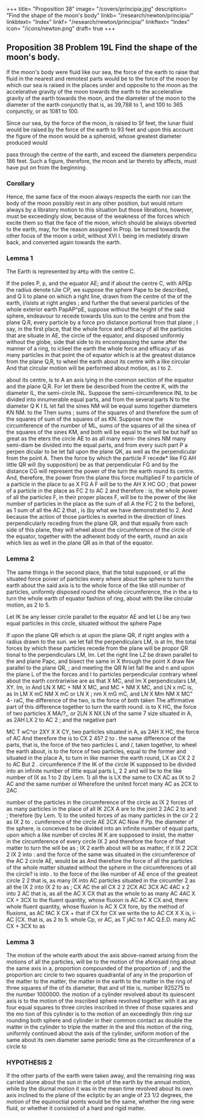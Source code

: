 +++
title= "Proposition 38"
image= "/covers/principia.jpg"
description= "Find the shape of the moon's body"
linkb= "/research/newton/principia/"
linkbtext= "Index"
linkf= "/research/newton/principia/"
linkftext= "Index"
icon= "/icons/newton.png"
draft= true
+++

## Proposition 38 Problem 19L Find the shape of the moon's body.

If the moon's body were fluid like our sea, the force of the earth to raise that fluid in the nearest and remotest parts would be to the force of the moon by which our sea is raised in the places under and opposite to the moon as the accelerative gravity of the moon towards the earth to the accelerative gravity of the earth towards the moon, and the diameter of the
moon to the diameter of the earth conjunctly that is, as 39,788 to 1, and 100 to 365 conjunctly, or as 1081 to 100.

Since our sea, by the force of the moon, is raised to Sf feet, the lunar fluid would be raised
by the force of the earth to 93 feet and upon this account the figure of the moon would be a spheroid, whose greatest diameter produced would

pass through the centre of the earth, and exceed the diameters perpendicu
186 feet. Such a figure, therefore, the moon
and
lar thereto by
affects, must have put on from the beginning.


### Corollary 

Hence, the same face of the moon always respects the
earth nor can the body of the moon possibly rest in any other position,
but would return always by a libratory motion to this situation but those
librations, however, must be exceedingly slow, because of the weakness of
the forces which excite them so that the face of the moon, which should be always obverted to the earth, may, for the reason assigned in Prop.
be turned towards the other focus of the moon s orbit, without
XVI
I.
being im
mediately drawn back, and converted again towards the earth.

### Lemma 1

The Earth is represented by `APEp` with the centre C.  

If the poles P, p, and the equator AE; and if about the centre C, with APEp
the radius denote tJie CP, we suppose the sphere Pape to be described, and Q li to plane on which a right line, drawn from the centre of the of the earth, i/isists at right angles ; and further the that several particles of the whole exterior earth PapAP^pE, suppose without the height of the said sphere, endeavour to recede towards t/iis sun to the centre
and from the plane Q.R, every particle by a force pro
distance portional from that plane ; I say, in the first place, that the whole force and efficacy of all the particles that are situate in AE, the circle of the equator, and disposed uniformly without the globe,
side that side to its encompassing the same after the
manner of a ring, to iclieel the earth the whole force and efficacy of as many particles in that point the of
equator which is at the greatest distance from the plane Q,R, to wheel the earth about its centre with a like circular And that circular motion will be performed about motion, as I to 2.

about
its centre, is to
A
an axis lying in the common section of the equator and the plane Q,R.
For let there be described from the centre K, with the diameter IL, the
semi-circle INL.
Suppose the semi-circumference INL to be divided
into
innumerable equal parts, and from the several parts
N
to the diameter
Q
K
I
IL
let fall
the sines
NM will be equal
sums together
diameters
KN
NM.
to the
Then
sums
;
sums of the squares of
and therefore the sum of the
squares of
sum
of the squares of as
KN.
Suppose now the circumference of the
number of
ML,
sums
of the squares of all the sinea
of the squares of the sines KM, and both
will be equal to the
will be but half so great as the
eters
the
circle
AE
to
as
all
many
semi-
the sines
NM
many semi-diam
be divided into the
equal parts, and from every such part P a perpen
dicular
to be let fall
upon the plane QK, as well as the perpendicular
from the point A.
Then the force by which the particle F recede*
like
FG
AH
little QR will (by supposition) be as
that perpendicular FG and
by the distance CG will represent the power of the
turn the earth round its centre. And, therefore, the
power
from the plane this force multiplied
F
to
particle
of a particle in the place
to
as
X
FG
A
F
will be to the
AH X HC
GO
;
that
power of a particle in the place
as FC 2 to AC 2
and therefore
:
is,
the whole power of all the particles F, in their proper places F, will be to
the power of the like number of particles in the place
as the sum of all
A
the
FC
2
to the
before), as
1
sum
of all the
AC
2
that
,
is
(by
what we have demonstrated
to 2.
And
because the action of those particles is exerted in the direction of
lines perpendicularly receding from the plane QR, and that
equally from
each side of this plane, they will wheel about the circumference of the circle
of the equator, together with the adherent body of the earth, round an axis
which
lies as
well in the plane
QR
as in that of the equator.


### Lemma 2

The same things in the second place, that the total
supposed, or all the situated force poiver of particles
every where about the sphere to turn the earth about the said axis is to the whole force of the like still
number of particles, uniformly disposed round the whole circumference, the in the
a
to
turn the whole earth
of
equator
fashion of
ring,
about with the like circular motion, as 2 to 5.


Let IK be any lesser circle parallel to the equator AE and let Ll be any two equal particles in this circle, situated without the sphere Pape

If upon the plane QR which is at 
upon the plane QR,
if
right angles with a radius drawn
to the sun. we let fall the perpendiculars LM,
is at
Im, the total forces by which these particles
recede from the plane
will be propor
QR
tional to the perpendiculars LM, Im.
Let
the right line LZ be drawn parallel to the
and
plane Papc, and bisect the same in
X
through the point
X
draw
Nw
parallel to the plane
QR,
;
and meeting the
QR
N
let fall the
and n and upon the plane
L
of
the
the
forces
and I to
particles
perpendicular
contrary
wheel about the earth contrariwise are as
that
X MC, and Im X
perpendiculars
LM,
XY.
Im, in
And
LN X MC + NM X MC, and
MC + NM X MC, and LN x mC
is,
as
In
LM
X mC
NM X
mC
or LN X
;
nm X mG
mC, and
LN X Mm
NM
X MC&quot; 4- raC, the difference of the two, is the force of both taken
The affirmative part of this difference
together to turn the earth round.
is to
X HC, the force of two particles
X MA/?,, or 2LN X
NX
LN
of the
same
7
size situated in A, as
2AH
LX
2
to
AC
2
;
and the negative part

MC T wC^or 2XY X
X
CY,
two particles situated in A, as
2AH X HC, the force of
AC And therefore the
is to
CX
2
45?
2
to
.
the same
difference
of the parts, that is, the force of the two particles L and /, taken together,
to wheel the earth about, is to the force of two particles, equal to the
former and situated in the place A, to turn in like manner the earth round,
LX
as
CX
2
2
to
AC
But
2
.
circumference
if the
IK
of the circle
IK
supposed to be divided into an infinite number of little equal parts L,
2
2
and
will be to the like number of IX as 1 to 2 (by Lem. 1)
all the
is
LX
the same
to
CX
AC as IX to 2 AC and the same number ol
Wherefore the united forcet
many AC as 2CX to 2AC

number of the particles in the circumference of the circle
as IX 2
forces of as many particles in the place
of
all
IK
2CX
A
are to the joint
2
2AC 2
to
and
;
therefore (by Lem. 1) to the united forces of as many particles in the cir
2
2
as IX 2
to
.
cumference of the circle
AE
2CX
AC
Now if Pp. the diameter of the sphere, is conceived to be divided into
an infinite number of equal parts, upon which a like number of circles
IK
K
are supposed to insist, the matter in the circumference of every circle
IX 2 and therefore the force of that matter to turn the
will be as
;
IX 2
earth about will be as
matter, if it
IX 2
2CX 2
IX 2
into
:
and the force of the same
was situated in the circumference of the
AC 2
circle
AE, would
be as
And
therefore the force of all the particles of the whole
matter situated without the sphere in the circumferences of all the circle?
is
into
.
to the force of the like
number of
AE
ence of the greatest circle
2
2
that is, as
many IX into
AC
particles situated in the circumfer
2
as all the IX 2 into IX 2
to as
;
CX
AC
the
all
CX
2
2
2CX
AC
3CX
AC
4AC x
2
into
2
AC that is, as all the
AC X CX that
as the whole
to as many AC
4AC X CX + 3CX to the
fluent quantity, whose fluxion is AC
AC X CX and, there
whole fluent quantity, whose fluxion is AC
X CX
fore, by the method of fluxions, as AC
fAC X CX +
that
if
CX
for
CX we write the
to
AC
CX
X
X
is,
i-AC
|CX.
that is, as 2 to 5.
whole Cp, or AC, as T jAC to f AC
Q.E.D.
many AC
CX + 3CX
to as

### Lemma 3

The motion of the whole earth about the axis above-named arising from the motions of all the particles, will be to the motion of the aforesaid ring
about the same axis in a, proportion compounded of the proportion of ; and the proportion
arc circle
to two squares
quadrantal
of any
in the proportion of the matter to the matter,
the matter in the earth to the matter in the ring
of three squares of the
of
its
diameter, that
and of
ttie
is,
number 925275
to the
number 1000000.
the motion of a cylinder revolved about its quiescent axis
is
to the
motion of the inscribed sphere revolved together with
it as
any four equal
squares to three circles inscribed in three of those squares and the mo
tion of this cylinder is to the motion of an
exceedingly thin ring sur
rounding both sphere and cylinder in their common contact as double the
matter in the cylinder to triple the matter in the
and this motion of the ring, uniformly continued about the axis of the
cylinder,
uniform motion of the same about its own diameter
same periodic time
as the circumference of a circle to


### HYPOTHESIS 2

If the other parts of the earth were taken away, and the remaining ring was carried alone about the sun in the orbit of the earth by the annual motion, while by the diurnal motion it was in the mean time revolved about its own axis inclined to the plane of the ecliptic by an angle of 23 1/2 degrees, the motion of the equinoctial points would be the same, whether the ring were fluid, or whether it consisted of a hard
and rigid matter.
